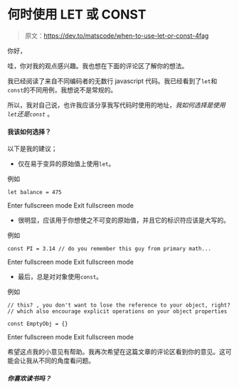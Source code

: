 # 何时使用 LET 或 CONST

> 原文：<https://dev.to/matscode/when-to-use-let-or-const-4fag>

你好，

哇，你对我的观点感兴趣。我也想在下面的评论区了解你的想法。

我已经阅读了来自不同编码者的无数行 javascript 代码。我已经看到了`let`和`const`的不同用例，我想说不是常规的。

所以，我对自己说，也许我应该分享我写代码时使用的地址，*我如何选择是使用`let`还是`const`* 。

#### 我该如何选择？

以下是我的建议；

*   仅在易于变异的原始值上使用`let`。

例如

```
let balance = 475 
```

Enter fullscreen mode Exit fullscreen mode

*   很明显，应该用于你想使之不可变的原始值，并且它的标识符应该是大写的。

例如

```
const PI = 3.14 // do you remember this guy from primary math... 
```

Enter fullscreen mode Exit fullscreen mode

*   最后，总是对对象使用`const`。

例如

```
// this? , you don't want to lose the reference to your object, right?
// which also encourage explicit operations on your object properties

const EmptyObj = {} 
```

Enter fullscreen mode Exit fullscreen mode

希望这点我的小意见有帮助。我再次希望在这篇文章的评论区看到你的意见。这可能会让我从不同的角度看问题。

##### *你喜欢读书吗？*